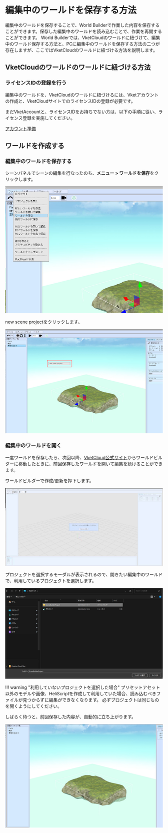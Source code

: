 # 編集中のワールドを保存する方法

編集中のワールドを保存することで、World Builderで作業した内容を保存することができます。保存した編集中のワールドを読み込むことで、作業を再開することができます。
World Builderでは、VketCloudのワールドに紐づけて、編集中のワールド保存する方法と、PCに編集中のワールドを保存する方法の二つが存在しますが、ここではVketCloudのワールドに紐づける方法を説明します。

## VketCloudのワールドのワールドに紐づける方法

### ライセンスIDの登録を行う

編集中のワールドを、VketCloudのワールドに紐づけるには、Vketアカウントの作成と、VketCloudサイトでのライセンスIDの登録が必要です。

まだVketAccountと、ライセンスIDをお持ちでない方は、以下の手順に従い、ライセンス登録を実施してください。

[アカウント準備](SetupAccount.md)

## ワールドを作成する

### 編集中のワールドを保存する

シーンパネルでシーンの編集を行なったのち、**メニュー > ワールドを保存**をクリックします。

![SavingScenes_1](img/SavingScenes_1.jpg)

new scene projectをクリックします。

![SavingScenes_2](img/SavingScenes_2.jpg)


### 編集中のワールドを開く

一度ワールドを保存したら、次回以降、[VketCloud公式サイト](https://cloud.vket.com/)からワールドビルダーに移動したときに、前回保存したワールドを開いて編集を続けることができます。

ワールドビルダーで作成/更新を押下します。

![SavingScenes_3](img/SavingScenes_3.jpg)

プロジェクトを選択するモーダルが表示されるので、開きたい編集中のワールドで、利用しているプロジェクトを選択します。

![SavingScenes_5](img/SavingScenes_5.jpg)

!!! warning "利用していないプロジェクトを選択した場合"
    プリセットアセット以外のモデルや画像、HeliScriptを作成して利用していた場合、読み込むべきファイルが見つからずに編集ができなくなります。
    必ずプロジェクトは同じものを開くようにしてください。


しばらく待つと、前回保存した内容が、自動的に立ち上がります。

![SavingScenes_6](img/SavingScenes_6.jpg)